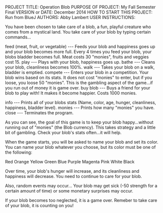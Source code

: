 PROJECT TITLE: Operation Blob
PURPOSE OF PROJECT: My Fall Semester Final
VERSION or DATE: December 2014
HOW TO START THIS PROJECT: Run from BlueJ
AUTHORS: Abby Lambert
USER INSTRUCTIONS: 

You have been chosen to take care of a blob, a fun, playful creature who comes from a mystical land.  You take care of your blob by typing certain commands...

feed (meat, fruit, or vegetable) --- Feeds your blob and happiness goes up and your blob becomes more full. Every 4 times you feed your blob, your blobs bladder becomes full. Meat costs 30 "monies", fruits and veggies cost 15.
play --- Plays with your blob, happiness goes up.
bathe --- Cleans your blob, cleanliness becomes 100%.
walk --- Takes your blob on a walk, bladder is emptied.
compete --- Enters your blob in a competition. Your blob wins based on its stats.  It does not cost "monies" to enter, but if you loose, you loose 50 "monies". This is the gambling aspect of the game...if you run out of money it is game over.
buy blob --- Buys a friend for your blob to play with!  It makes it become happier.  Costs 1000 monies.

info --- Prints all of your blobs stats (Name, color, age, hunger, cleanliness, happiness, bladder level).
monies --- Prints how many "monies" you have.
close --- Terminates the program.

As you can see, the goal of this game is to keep your blob happy...without running out of "monies" (the Blob currency). This takes strategy and a little bit of gambling. Check your blob's stats often...it will help.

When the game starts, you will be asked to name your blob and set its color. You can name your blob whatever you choose, but its color must be one of the following:

Red
Orange
Yellow
Green
Blue
Purple
Magenta
Pink
White
Black

Over time, your blob's hunger will increase, and its cleanliness and happiness will decrease. You need to continue to care for your blob.  

Also, random events may occur...
Your blob may get sick (-50 strength for a certain amount of time) or some monetary surprises may occur. 

If your blob becomes too neglected, it is a game over.  Remeber to take care of your blob, it is counting on you!
